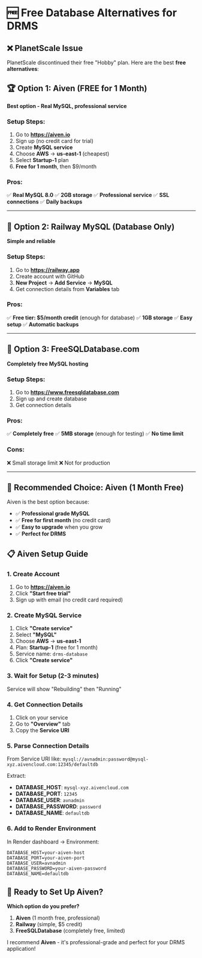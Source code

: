 # 🆓 Free Database Alternatives for DRMS

## ❌ PlanetScale Issue

PlanetScale discontinued their free "Hobby" plan. Here are the best **free alternatives**:

## 🏆 Option 1: Aiven (FREE for 1 Month)

**Best option - Real MySQL, professional service**

### Setup Steps:

1. Go to **https://aiven.io**
2. Sign up (no credit card for trial)
3. Create **MySQL service**
4. Choose **AWS** → **us-east-1** (cheapest)
5. Select **Startup-1** plan
6. **Free for 1 month**, then $9/month

### Pros:

✅ **Real MySQL 8.0**
✅ **2GB storage**
✅ **Professional service**
✅ **SSL connections**
✅ **Daily backups**

---

## 🥈 Option 2: Railway MySQL (Database Only)

**Simple and reliable**

### Setup Steps:

1. Go to **https://railway.app**
2. Create account with GitHub
3. **New Project** → **Add Service** → **MySQL**
4. Get connection details from **Variables** tab

### Pros:

✅ **Free tier: $5/month credit** (enough for database)
✅ **1GB storage**
✅ **Easy setup**
✅ **Automatic backups**

---

## 🥉 Option 3: FreeSQLDatabase.com

**Completely free MySQL hosting**

### Setup Steps:

1. Go to **https://www.freesqldatabase.com**
2. Sign up and create database
3. Get connection details

### Pros:

✅ **Completely free**
✅ **5MB storage** (enough for testing)
✅ **No time limit**

### Cons:

❌ Small storage limit
❌ Not for production

---

## 🎯 Recommended Choice: **Aiven (1 Month Free)**

Aiven is the best option because:

- ✅ **Professional grade MySQL**
- ✅ **Free for first month** (no credit card)
- ✅ **Easy to upgrade** when you grow
- ✅ **Perfect for DRMS**

## 📋 Aiven Setup Guide

### 1. Create Account

1. Go to **https://aiven.io**
2. Click **"Start free trial"**
3. Sign up with email (no credit card required)

### 2. Create MySQL Service

1. Click **"Create service"**
2. Select **"MySQL"**
3. Choose **AWS** → **us-east-1**
4. Plan: **Startup-1** (free for 1 month)
5. Service name: `drms-database`
6. Click **"Create service"**

### 3. Wait for Setup (2-3 minutes)

Service will show "Rebuilding" then "Running"

### 4. Get Connection Details

1. Click on your service
2. Go to **"Overview"** tab
3. Copy the **Service URI**

### 5. Parse Connection Details

From Service URI like: `mysql://avnadmin:password@mysql-xyz.aivencloud.com:12345/defaultdb`

Extract:

- **DATABASE_HOST**: `mysql-xyz.aivencloud.com`
- **DATABASE_PORT**: `12345`
- **DATABASE_USER**: `avnadmin`
- **DATABASE_PASSWORD**: `password`
- **DATABASE_NAME**: `defaultdb`

### 6. Add to Render Environment

In Render dashboard → Environment:

```
DATABASE_HOST=your-aiven-host
DATABASE_PORT=your-aiven-port
DATABASE_USER=avnadmin
DATABASE_PASSWORD=your-aiven-password
DATABASE_NAME=defaultdb
```

## 🚀 Ready to Set Up Aiven?

**Which option do you prefer?**

1. **Aiven** (1 month free, professional)
2. **Railway** (simple, $5 credit)
3. **FreeSQLDatabase** (completely free, limited)

I recommend **Aiven** - it's professional-grade and perfect for your DRMS application!

